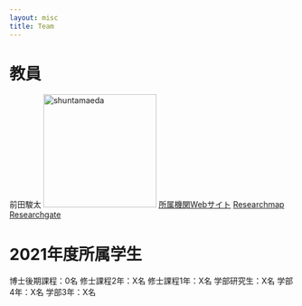 ```yaml
---
layout: misc
title: Team
---
```


# 教員<br>
前田駿太
<img width="200" alt="shuntamaeda" src="URL">
[所属機関Webサイト](https://www.sed.tohoku.ac.jp/laboratory/detail---id-42.html)
[Researchmap](https://researchmap.jp/maeda_s)
[Researchgate](https://www.researchgate.net/profile/Shunta-Maeda)

# 2021年度所属学生<br>
博士後期課程：0名
修士課程2年：X名
修士課程1年：X名
学部研究生：X名
学部4年：X名
学部3年：X名
